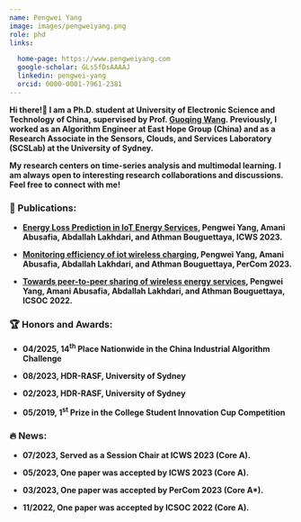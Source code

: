 ```yaml
---
name: Pengwei Yang
image: images/pengweiyang.png
role: phd
links:

  home-page: https://www.pengweiyang.com
  google-scholar: GLs5fDsAAAAJ
  linkedin: pengwei-yang
  orcid: 0000-0001-7961-2381
---
```


**Hi there!👋 I am a Ph.D. student at University of Electronic Science and Technology of China, supervised by Prof. [Guoqing Wang](https://faculty.uestc.edu.cn/wangguoqing2/zh_CN/index.htm). Previously, I worked as an Algorithm Engineer at East Hope Group (China) and as a Research Associate in the Sensors, Clouds, and Services Laboratory (SCSLab) at the University of Sydney.**
              
**My research centers on time-series analysis and multimodal learning. I am always open to interesting research collaborations and discussions. Feel free to connect with me!**

### 📝 Publications:
- **[Energy Loss Prediction in IoT Energy Services](https://ieeexplore.ieee.org/document/10248251), Pengwei Yang, Amani Abusafia, Abdallah Lakhdari, and Athman Bouguettaya, ICWS 2023.**

- **[Monitoring efficiency of iot wireless charging](https://ieeexplore.ieee.org/abstract/document/10150276), Pengwei Yang, Amani Abusafia, Abdallah Lakhdari, and Athman Bouguettaya, PerCom 2023.**

- **[Towards peer-to-peer sharing of wireless energy services](https://link.springer.com/chapter/10.1007/978-3-031-26507-5_38), Pengwei Yang, Amani Abusafia, Abdallah Lakhdari, and Athman Bouguettaya, ICSOC 2022.**

### 🏆 Honors and Awards:
- **04/2025, 14<sup>th</sup> Place Nationwide in the China Industrial Algorithm Challenge**

- **08/2023, HDR-RASF, University of Sydney**

- **02/2023, HDR-RASF, University of Sydney**

- **05/2019, 1<sup>st</sup> Prize in the College Student Innovation Cup Competition**

### 🔥 News:
- **07/2023, Served as a Session Chair at ICWS 2023 (Core A).**

- **05/2023, One paper was accepted by ICWS 2023 (Core A).**

- **03/2023, One paper was accepted by PerCom 2023 (Core A\*).**

- **11/2022, One paper was accepted by ICSOC 2022 (Core A).**
